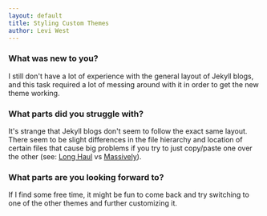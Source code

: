 ```yaml
---
layout: default
title: Styling Custom Themes
author: Levi West
---
```


### What was new to you?
I still don't have a lot of experience with the general
layout of Jekyll blogs, and this task required a lot of
messing around with it in order to get the new theme working.

### What parts did you struggle with?
It's strange that Jekyll blogs don't seem to follow the exact
same layout. There seem to be slight differences in the file hierarchy
and location of certain files that cause big problems if you try to just
copy/paste one over the other (see: [Long Haul](https://github.com/brianmaierjr/long-haul) vs [Massively](https://github.com/jekyllup/jekyll-theme-massively)).

### What parts are you looking forward to?
If I find some free time, it might be fun to come back and try switching
to one of the other themes and further customizing it.
